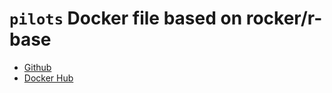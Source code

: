 # `pilots` Docker file based on rocker/r-base

- [Github](https://github.com/p-gw/pilots-docker)
- [Docker Hub](https://cloud.docker.com/u/phgw/repository/docker/phgw/pilots)